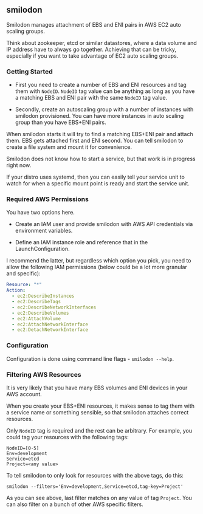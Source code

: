 ## smilodon
Smilodon manages attachment of EBS and ENI pairs in AWS EC2 auto scaling groups.

Think about zookeeper, etcd or similar datastores, where a data volume and IP
address have to always go together. Achieving that can be tricky, especially
if you want to take advantage of EC2 auto scaling groups.


### Getting Started
* First you need to create a number of EBS and ENI resources and tag them with
  `NodeID`. `NodeID` tag value can be anything as long as you have a matching
  EBS and ENI pair with the same `NodeID` tag value.

* Secondly, create an autoscaling group with a number of instances with
  smilodon provisioned. You can have more instances in auto scaling group than
  you have EBS+ENI pairs.

When smilodon starts it will try to find a matching EBS+ENI pair and attach
them. EBS gets attached first and ENI second. You can tell smilodon to create a
file system and mount it for convenience.

Smilodon does not know how to start a service, but that work is in progress
right now.

If your distro uses systemd, then you can easily tell your service unit to
watch for when a specific mount point is ready and start the service unit.


### Required AWS Permissions
You have two options here.
- Create an IAM user and provide smilodon with AWS API credentials via
  environment variables.

- Define an IAM instance role and reference that in the LaunchConfiguration.

I recommend the latter, but regardless which option you pick, you need to allow
the following IAM permissions (below could be a lot more granular and specific):

```yaml
Resource: "*"
Action:
  - ec2:DescribeInstances
  - ec2:DescribeTags
  - ec2:DescribeNetworkInterfaces
  - ec2:DescribeVolumes
  - ec2:AttachVolume
  - ec2:AttachNetworkInterface
  - ec2:DetachNetworkInterface
```


### Configuration
Configuration is done using command line flags - `smilodon --help`.


### Filtering AWS Resources
It is very likely that you have many EBS volumes and ENI devices in your AWS
account.

When you create your EBS+ENI resources, it makes sense to tag them with a
service name or something sensible, so that smilodon attaches correct resources.

Only `NodeID` tag is required and the rest can be arbitrary. For example, you
could tag your resources with the following tags:

```
NodeID=[0-5]
Env=development
Service=etcd
Project=<any value>
```

To tell smilodon to only look for resources with the above tags, do this:
```
smilodon --filters='Env=development,Service=etcd,tag-key=Project'
```

As you can see above, last filter matches on any value of tag `Project`. You
can also filter on a bunch of other AWS specific filters.

